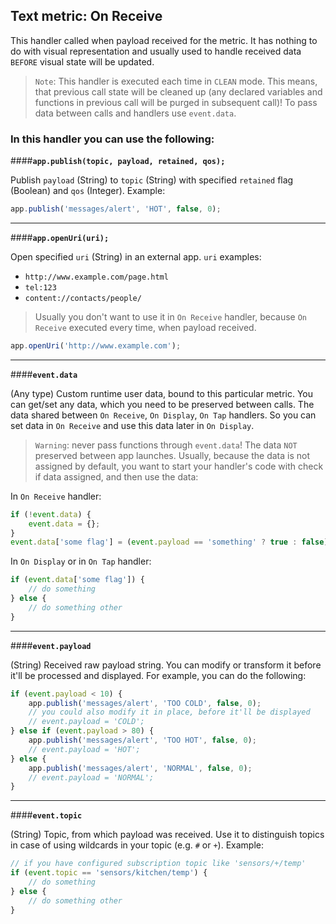 Text metric: On Receive
---------------------------------
This handler called when payload received for the metric.
It has nothing to do with visual representation and usually used to handle received data `BEFORE` visual state will be updated.
>`Note`: This handler is executed each time in `CLEAN` mode. This means, that previous call state will be cleaned up (any declared variables and functions in previous call will be purged in subsequent call)!
To pass data between calls and handlers use `event.data`.

### In this handler you can use the following:

####**`app.publish(topic, payload, retained, qos);`**

Publish `payload` (String) to `topic` (String) with specified `retained` flag (Boolean) and `qos` (Integer). Example:

```js
app.publish('messages/alert', 'HOT', false, 0);
```

---

####**`app.openUri(uri);`**

Open specified `uri` (String) in an external app. `uri` examples:
- `http://www.example.com/page.html`
- `tel:123`
- `content://contacts/people/`
>Usually you don't want to use it in `On Receive` handler, because `On Receive` executed every time, when payload received.

```js
app.openUri('http://www.example.com');
```
---

####**`event.data`**

(Any type) Custom runtime user data, bound to this particular metric. You can get/set any data, which you need to be preserved between calls.
The data shared between `On Receive`, `On Display`, `On Tap` handlers. So you can set data in `On Receive` and use this data later in `On Display`.
>`Warning`: never pass functions through `event.data`!
The data `NOT` preserved between app launches. Usually, because the data is not assigned by default, you want to start your handler's code with check if data assigned, and then use the data:

In `On Receive` handler:

```js
if (!event.data) {
    event.data = {};
}
event.data['some flag'] = (event.payload == 'something' ? true : false);
```

In `On Display` or in `On Tap` handler:

```js
if (event.data['some flag']) {
    // do something
} else {
    // do something other
}
```

---

####**`event.payload`**

(String) Received raw payload string. You can modify or transform it before it'll be processed and displayed. For example, you can do the following:

```js
if (event.payload < 10) {
    app.publish('messages/alert', 'TOO COLD', false, 0);
    // you could also modify it in place, before it'll be displayed
    // event.payload = 'COLD';
} else if (event.payload > 80) {
    app.publish('messages/alert', 'TOO HOT', false, 0);
    // event.payload = 'HOT';
} else {
    app.publish('messages/alert', 'NORMAL', false, 0);
    // event.payload = 'NORMAL';
}
```

---

####**`event.topic`**

(String) Topic, from which payload was received. Use it to distinguish topics in case of using wildcards in your topic (e.g. `#` or `+`). Example:

```js
// if you have configured subscription topic like 'sensors/+/temp'
if (event.topic == 'sensors/kitchen/temp') {
    // do something
} else {
    // do something other
}
```
